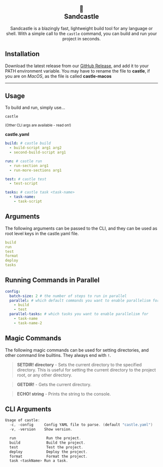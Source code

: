 <section align="center">

# 🏰 <br> Sandcastle

Sandcastle is a blazingly fast, lightweight build tool for any language or shell. With a simple call to the `castle` command, you can build and run your project in seconds.

</section>

## Installation
Download the latest release from our [GitHub Release](https://github.com/neuron-ai/sandcastle/releases/latest), and add it to your PATH environment variable. You may have to rename the file to **castle**, if you are on *MacOS*, as the file is called **castle-macos**

---

## Usage

To build and run, simply use...

```powershell
castle
```

<small>(Other CLI args are available - read on!)</small>

**castle.yaml**

```yaml
build: # castle build
  - build-script arg1 arg2
  - second-build-script arg1

run: # castle run
  - run-section arg1
  - run-more-sections arg1

test: # castle test
  - test-script

tasks: # castle task <task-name>
  - task-name:
    - task-script
```

## Arguments

The following arguments can be passed to the CLI, and they can be used as root level keys in the castle.yaml file.

```yaml
build
run
test
format
deploy
tasks
```

## Running Commands in Parallel

```yaml
config:
  batch-size: 2 # the number of steps to run in parallel
  parallel: # which default commands you want to enable parallelism for
    - build
    - test
  parallel-tasks: # which tasks you want to enable parallelism for
    - task-name
    - task-name-2
```

## Magic Commands

The following magic commands can be used for setting directories, and other command line builtins. They always end with `!`.

> **SETDIR! directory** - Sets the current directory to the specified directory. This is useful for setting the current directory to the project root, or any other directory.

> **GETDIR!** - Gets the current directory.

> **ECHO! string** - Prints the string to the console.

## CLI Arguments


```powershell
Usage of castle:
  -c, -config     Config YAML file to parse. (default "castle.yaml") 
  -v, -version    Show version.

  run              Run the project.
  build            Build the project.
  test             Test the project.
  deploy           Deploy the project.
  format           Format the project.
  task <taskName> Run a task.
```
